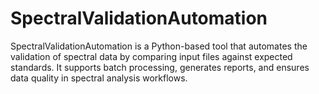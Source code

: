 # SpectralValidationAutomation
SpectralValidationAutomation is a Python-based tool that automates the validation of spectral data by comparing input files against expected standards. It supports batch processing, generates reports, and ensures data quality in spectral analysis workflows.
